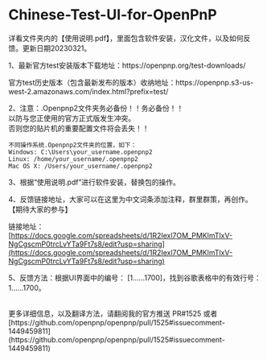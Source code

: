 # Chinese-Test-UI-for-OpenPnP
详看文件夹内的【使用说明.pdf】，里面包含软件安装，汉化文件，以及如何反馈。更新日期20230321。
<p>1、最新官方test安装版本下载地址：https://openpnp.org/test-downloads/</p>
<p> 官方test历史版本（包含最新发布的版本）收纳地址：https://openpnp.s3-us-west-2.amazonaws.com/index.html?prefix=test/</p>

<p>2、注意：.Openpnp2文件夹务必备份！！务必备份！！<br>以防与您正使用的官方正式版发生冲突。<br> 否则您的贴片机的重要配置文件将会丢失！！</p>

    不同操作系统.Openpnp2文件夹的位置，如下：
    Windows: C:\Users\your_username.openpnp2
    Linux: /home/your_username/.openpnp2
    Mac OS X: /Users/your_username/.openpnp2


<p>3、根据“使用说明.pdf”进行软件安装，替换包的操作。</p>



<p>4、反馈链接地址，大家可以在这里为中文词条添加注释，群里群策，再创作。【期待大家的参与】</p>

链接地址：[https://docs.google.com/spreadsheets/d/1R2Iexl7OM_PMKlmTlxV-NgCgscmP0trcLvYTa9Ft7s8/edit?usp=sharing](https://docs.google.com/spreadsheets/d/1R2Iexl7OM_PMKlmTlxV-NgCgscmP0trcLvYTa9Ft7s8/edit?usp=sharing)


<p>5、反馈方法：根据UI界面中的编号： [1……1700]，找到谷歌表格中的有效行号：1……1700。</p>
<br>
更多详细信息，以及翻译方法，请翻阅我的官方推送 PR#1525 或者 [https://github.com/openpnp/openpnp/pull/1525#issuecomment-1449459811](https://github.com/openpnp/openpnp/pull/1525#issuecomment-1449459811) <br><br><br><br>

